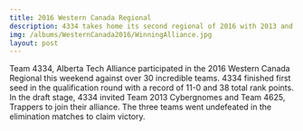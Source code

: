 ```yaml
---
title: 2016 Western Canada Regional
description: 4334 takes home its second regional of 2016 with 2013 and 4625 
img: /albums/WesternCanada2016/WinningAlliance.jpg
layout: post
---
```

Team 4334, Alberta Tech Alliance participated in the 2016 Western Canada Regional this weekend against over 30 incredible teams. 4334 finished first seed in the qualification round with a record of 11-0 and 38 total rank points. In the draft stage, 4334 invited Team 2013 Cybergnomes and Team 4625, Trappers to join their alliance. The three teams went undefeated in the elimination matches to claim victory.  
